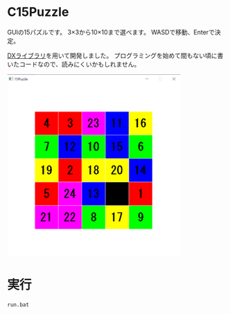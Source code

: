 # C15Puzzle
GUIの15パズルです。
3×3から10×10まで選べます。
WASDで移動、Enterで決定。

[DXライブラリ](https://dxlib.xsrv.jp/)を用いて開発しました。
プログラミングを始めて間もない頃に書いたコードなので、読みにくいかもしれません。

<img src="image/C15Puzzle.png" width=400>

# 実行
`run.bat`

